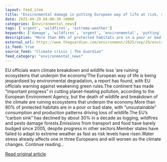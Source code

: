 ```yaml
---
layout: feed_item
title: "Environmental damage is putting European way of life at risk, says report"
date: 2025-09-29 04:00:30 +0000
categories: [environmental_news]
tags: ['urgent', 'wildfires', 'extreme-weather']
keywords: ['damage', 'wildfires', 'urgent', 'environmental', 'putting', 'extreme-weather']
description: "More than 80% of protected habitats are in a poor or bad state, with “unsustainable” consumption and production patterns driving loss of wildlife"
external_url: https://www.theguardian.com/environment/2025/sep/29/environmental-damage-is-putting-european-way-of-life-at-risk-says-report
is_feed: true
source_feed: "Climate crisis | The Guardian"
feed_category: "environmental_news"
---
```


EU officials warn climate breakdown and wildlife loss ‘are ruining ecosystems that underpin the economy’The European way of life is being jeopardised by environmental degradation, a report has found, with EU officials warning against weakening green rules.The continent has made “important progress” in cutting planet-heating pollution, according to the European Environment Agency, but the death of wildlife and breakdown of the climate are ruining ecosystems that underpin the economy.More than 80% of protected habitats are in a poor or bad state, with “unsustainable” consumption and production patterns driving loss of wildlife.The EU’s “carbon sink” has declined by about 30% in a decade as logging, wildfires and pests damage forests.Emissions from transport and food have barely budged since 2005, despite progress in other sectors.Member states have failed to adapt to extreme weather as fast as risk levels have risen.Water stress already affects one in three Europeans and will worsen as the climate changes. Continue reading...

[Read original article](https://www.theguardian.com/environment/2025/sep/29/environmental-damage-is-putting-european-way-of-life-at-risk-says-report)
